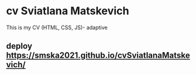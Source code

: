 # cv Sviatlana Matskevich
This is my CV (HTML, CSS, JS)- adaptive
## deploy https://smska2021.github.io/cvSviatlanaMatskevich/
